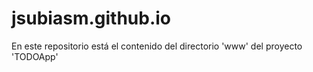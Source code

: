 # jsubiasm.github.io

En este repositorio está el contenido del directorio 'www' del proyecto 'TODOApp'

